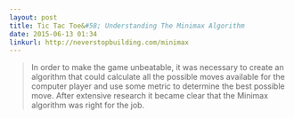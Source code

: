 ```yaml
---
layout: post
title: Tic Tac Toe&#58; Understanding The Minimax Algorithm
date: 2015-06-13 01:34
linkurl: http://neverstopbuilding.com/minimax
---
```


> In order to make the game unbeatable, it was necessary to create an algorithm that could calculate all the possible moves available for the computer player and use some metric to determine the best possible move. After extensive research it became clear that the Minimax algorithm was right for the job.
